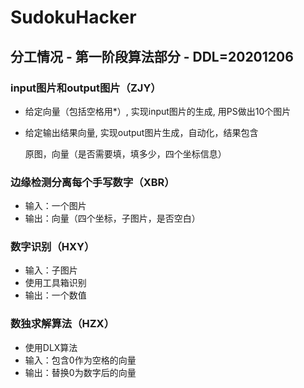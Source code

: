 # SudokuHacker

## 分工情况 - 第一阶段算法部分 - DDL=20201206

### input图片和output图片（ZJY）

- 给定向量（包括空格用*）, 实现input图片的生成, 用PS做出10个图片

- 给定输出结果向量, 实现output图片生成，自动化，结果包含

  原图，向量（是否需要填，填多少，四个坐标信息）

### 边缘检测分离每个手写数字（XBR）

- 输入：一个图片
- 输出：向量（四个坐标，子图片，是否空白）

### 数字识别（HXY）

- 输入：子图片
- 使用工具箱识别
- 输出：一个数值

### 数独求解算法（HZX）

- 使用DLX算法
- 输入：包含0作为空格的向量
- 输出：替换0为数字后的向量

### 